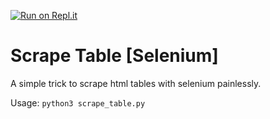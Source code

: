 [![Run on Repl.it](https://repl.it/badge/github/itsapi/pycraft)](https://repl.it/github/itsapi/pycraft)

# Scrape Table [Selenium]

A simple trick to scrape html tables with selenium painlessly.

Usage: `python3 scrape_table.py`

